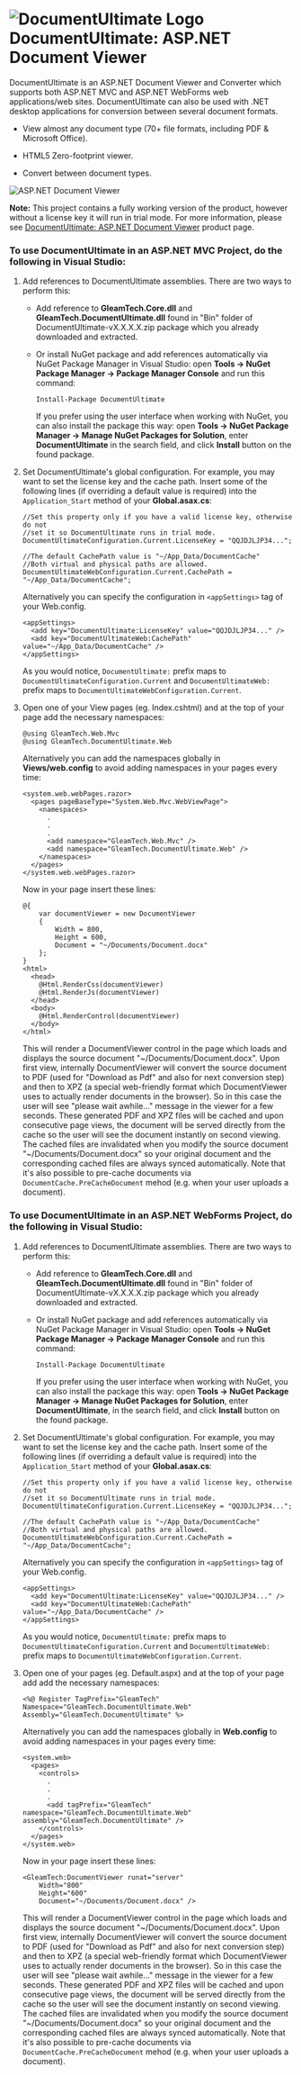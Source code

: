 # ![DocumentUltimate Logo](documentultimate-logo.png) DocumentUltimate: ASP.NET Document Viewer
DocumentUltimate is an ASP.NET Document Viewer and Converter which supports both ASP.NET MVC and ASP.NET WebForms web applications/web sites. DocumentUltimate can also be used with .NET desktop applications for conversion between several document formats.

- View almost any document type (70+ file formats, including PDF & Microsoft Office).

- HTML5 Zero-footprint viewer.

- Convert between document types.

![ASP.NET Document Viewer](documentultimate.png)

**Note:** This project contains a fully working version of the product, however without a license key it will run in trial mode. For more information, please see [DocumentUltimate: ASP.NET Document Viewer](http://www.gleamtech.com/documentultimate) product page.

### To use DocumentUltimate in an ASP.NET MVC Project, do the following in Visual Studio:

1.  Add references to DocumentUltimate assemblies. There are two ways to perform this:

    -   Add reference to **GleamTech.Core.dll** and **GleamTech.DocumentUltimate.dll** found in "Bin" folder of DocumentUltimate-vX.X.X.X.zip package which you already downloaded and extracted.

    -   Or install NuGet package and add references automatically via NuGet Package Manager in Visual Studio: open **Tools -&gt; NuGet Package Manager -&gt; Package Manager Console** and run this command:

        `Install-Package DocumentUltimate`

        If you prefer using the user interface when working with NuGet, you can also install the package this way: open **Tools -&gt; NuGet Package Manager -&gt; Manage NuGet Packages for Solution**, enter **DocumentUltimate** in the search field, and click **Install** button on the found package.

2.  Set DocumentUltimate's global configuration. For example, you may want to set the license key and the cache path. Insert some of the following lines (if overriding a default value is required) into the ```Application_Start``` method of your **Global.asax.cs**:

    ```
    //Set this property only if you have a valid license key, otherwise do not
    //set it so DocumentUltimate runs in trial mode.
    DocumentUltimateConfiguration.Current.LicenseKey = "QQJDJLJP34...";

    //The default CachePath value is "~/App_Data/DocumentCache"
    //Both virtual and physical paths are allowed.
    DocumentUltimateWebConfiguration.Current.CachePath = "~/App_Data/DocumentCache";
    ```

    Alternatively you can specify the configuration in ```<appSettings>``` tag of your Web.config.

    ```
    <appSettings>
      <add key="DocumentUltimate:LicenseKey" value="QQJDJLJP34..." />
      <add key="DocumentUltimateWeb:CachePath" value="~/App_Data/DocumentCache" />
    </appSettings>
    ```

    As you would notice, `DocumentUltimate:` prefix maps to `DocumentUltimateConfiguration.Current` and `DocumentUltimateWeb:` prefix maps to ```DocumentUltimateWebConfiguration.Current```.

3.  Open one of your View pages (eg. Index.cshtml) and at the top of your page add the necessary namespaces:

    ```
    @using GleamTech.Web.Mvc
    @using GleamTech.DocumentUltimate.Web
    ```

    Alternatively you can add the namespaces globally in **Views/web.config** to avoid adding namespaces in your pages every time:

    ```
    <system.web.webPages.razor>
      <pages pageBaseType="System.Web.Mvc.WebViewPage">
        <namespaces>
          .
          .
          .
          <add namespace="GleamTech.Web.Mvc" />
          <add namespace="GleamTech.DocumentUltimate.Web" />
        </namespaces>
      </pages>
    </system.web.webPages.razor>
    ```

    Now in your page insert these lines:

    ```
    @{
        var documentViewer = new DocumentViewer 
        {
            Width = 800,
            Height = 600,
            Document = "~/Documents/Document.docx"
        };
    }              
    <html> 
      <head> 
        @Html.RenderCss(documentViewer) 
        @Html.RenderJs(documentViewer)
      </head> 
      <body> 
        @Html.RenderControl(documentViewer) 
      </body> 
    </html>
    ```

    This will render a DocumentViewer control in the page which loads and displays the source document "~/Documents/Document.docx". Upon first view, internally DocumentViewer will convert the source document to PDF (used for "Download as Pdf" and also for next conversion step) and then to XPZ (a special web-friendly format which DocumentViewer uses to actually render documents in the browser). So in this case the user will see "please wait awhile..." message in the viewer for a few seconds. These generated PDF and XPZ files will be cached and upon consecutive page views, the document will be served directly from the cache so the user will see the document instantly on second viewing. The cached files are invalidated when you modify the source document "~/Documents/Document.docx" so your original document and the corresponding cached files are always synced automatically. Note that it's also possible to pre-cache documents via `DocumentCache.PreCacheDocument` mehod (e.g. when your user uploads a document).

### To use DocumentUltimate in an ASP.NET WebForms Project, do the following in Visual Studio:

1.  Add references to DocumentUltimate assemblies. There are two ways to perform this:

    -   Add reference to **GleamTech.Core.dll** and **GleamTech.DocumentUltimate.dll** found in "Bin" folder of DocumentUltimate-vX.X.X.X.zip package which you already downloaded and extracted.

    -   Or install NuGet package and add references automatically via NuGet Package Manager in Visual Studio: open **Tools -&gt; NuGet Package Manager -&gt; Package Manager Console** and run this command:

        `Install-Package DocumentUltimate`

        If you prefer using the user interface when working with NuGet, you can also install the package this way: open **Tools -&gt; NuGet Package Manager -&gt; Manage NuGet Packages for Solution**, enter **DocumentUltimate**, in the search field, and click **Install** button on the found package.

2.  Set DocumentUltimate's global configuration. For example, you may want to set the license key and the cache path. Insert some of the following lines (if overriding a default value is required) into the ```Application_Start``` method of your **Global.asax.cs**:

    ```
    //Set this property only if you have a valid license key, otherwise do not
    //set it so DocumentUltimate runs in trial mode.
    DocumentUltimateConfiguration.Current.LicenseKey = "QQJDJLJP34...";

    //The default CachePath value is "~/App_Data/DocumentCache"
    //Both virtual and physical paths are allowed.
    DocumentUltimateWebConfiguration.Current.CachePath = "~/App_Data/DocumentCache";
    ```

    Alternatively you can specify the configuration in ```<appSettings>``` tag of your Web.config.

    ```
    <appSettings>
      <add key="DocumentUltimate:LicenseKey" value="QQJDJLJP34..." />
      <add key="DocumentUltimateWeb:CachePath" value="~/App_Data/DocumentCache" />
    </appSettings>
    ```

    As you would notice, `DocumentUltimate:` prefix maps to `DocumentUltimateConfiguration.Current` and `DocumentUltimateWeb:` prefix maps to ```DocumentUltimateWebConfiguration.Current```.

3.  Open one of your pages (eg. Default.aspx) and at the top of your page add add the necessary namespaces:

    ```
    <%@ Register TagPrefix="GleamTech" Namespace="GleamTech.DocumentUltimate.Web" Assembly="GleamTech.DocumentUltimate" %>
    ```

    Alternatively you can add the namespaces globally in **Web.config** to avoid adding namespaces in your pages every time:

    ```
    <system.web>
      <pages>
        <controls>
          .
          .
          .
          <add tagPrefix="GleamTech" namespace="GleamTech.DocumentUltimate.Web" assembly="GleamTech.DocumentUltimate" />
        </controls>
      </pages>
    </system.web>
    ```

    Now in your page insert these lines:

    ```
    <GleamTech:DocumentViewer runat="server" 
        Width="800" 
        Height="600" 
        Document="~/Documents/Document.docx" />
    ```

    This will render a DocumentViewer control in the page which loads and displays the source document "~/Documents/Document.docx". Upon first view, internally DocumentViewer will convert the source document to PDF (used for "Download as Pdf" and also for next conversion step) and then to XPZ (a special web-friendly format which DocumentViewer uses to actually render documents in the browser). So in this case the user will see "please wait awhile..." message in the viewer for a few seconds. These generated PDF and XPZ files will be cached and upon consecutive page views, the document will be served directly from the cache so the user will see the document instantly on second viewing. The cached files are invalidated when you modify the source document "~/Documents/Document.docx" so your original document and the corresponding cached files are always synced automatically. Note that it's also possible to pre-cache documents via `DocumentCache.PreCacheDocument` mehod (e.g. when your user uploads a document).
